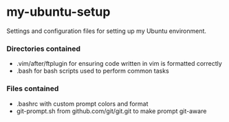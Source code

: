 # my-ubuntu-setup
Settings and configuration files for setting up my Ubuntu environment.

### Directories contained
- .vim/after/ftplugin for ensuring code written in vim is formatted correctly
- .bash for bash scripts used to perform common tasks
### Files contained
- .bashrc with custom prompt colors and format
- git-prompt.sh from github.com/git/git.git to make prompt git-aware
